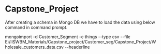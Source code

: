 # Capstone_Project



After creating a schema in Mongo DB we have to load the data using below command in command prompt.

mongoimport -d Customer_Segment -c things --type csv --file E:/IISWBM_Materials/Capstone_project/Customer_seg/Capstone_Project/Wholesale_customers_data.csv --headerline
